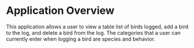 # Application Overview

This application allows a user to view a table list of birds logged, add a bird to the log, and delete a bird from the log.  The categories that a user can currently enter when logging a bird are species and behavior.  
